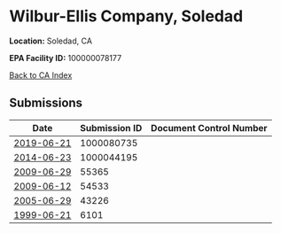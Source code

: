 # Wilbur-Ellis Company, Soledad

**Location:** Soledad, CA

**EPA Facility ID:** 100000078177

[Back to CA Index](../../index.md)

## Submissions

| Date | Submission ID | Document Control Number |
|------|--------------|-------------------------|
| [2019-06-21](submissions/1000080735.md) | 1000080735 |  |
| [2014-06-23](submissions/1000044195.md) | 1000044195 |  |
| [2009-06-29](submissions/55365.md) | 55365 |  |
| [2009-06-12](submissions/54533.md) | 54533 |  |
| [2005-06-29](submissions/43226.md) | 43226 |  |
| [1999-06-21](submissions/6101.md) | 6101 |  |
